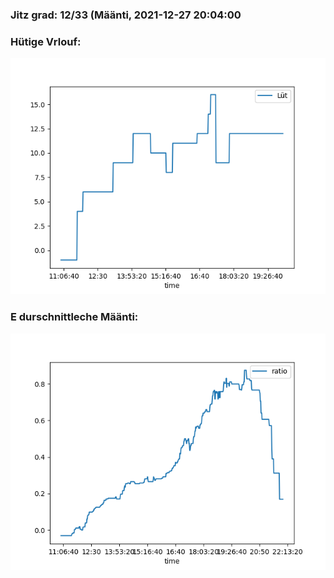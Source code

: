 ### Jitz grad: 12/33 (Määnti, 2021-12-27 20:04:00

### Hütige Vrlouf:
![Graph](Today.png)

### E durschnittleche Määnti:
![Graph](Määnti.png)